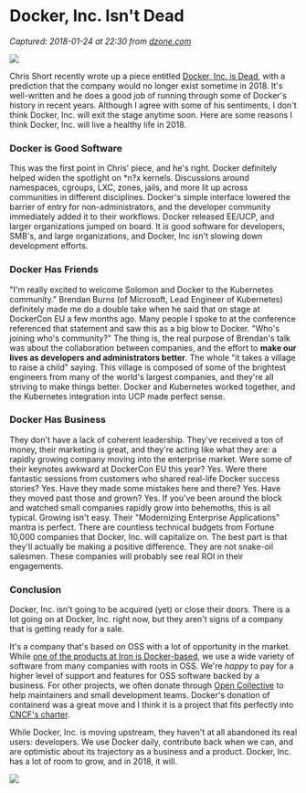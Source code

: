 # Docker, Inc. Isn't Dead

_Captured: 2018-01-24 at 22:30 from [dzone.com](https://dzone.com/articles/docker-inc-isnt-dead?edition=357102&utm_source=Daily%20Digest&utm_medium=email&utm_campaign=Daily%20Digest%202018-01-24)_

![](https://blog.iron.io/wp-content/uploads/2018/01/whale1.jpg)

Chris Short recently wrote up a piece entitled [Docker, Inc. is Dead](https://chrisshort.net/docker-inc-is-dead/), with a prediction that the company would no longer exist sometime in 2018. It's well-written and he does a good job of running through some of Docker's history in recent years. Although I agree with some of his sentiments, I don't think Docker, Inc. will exit the stage anytime soon. Here are some reasons I think Docker, Inc. will live a healthy life in 2018.

### Docker is Good Software

This was the first point in Chris' piece, and he's right. Docker definitely helped widen the spotlight on *n?x kernels. Discussions around namespaces, cgroups, LXC, zones, jails, and more lit up across communities in different disciplines. Docker's simple interface lowered the barrier of entry for non-administrators, and the developer community immediately added it to their workflows. Docker released EE/UCP, and larger organizations jumped on board. It _is_ good software for developers, SMB's, and large organizations, and Docker, Inc isn't slowing down development efforts.

### Docker Has Friends

"I'm really excited to welcome Solomon and Docker to the Kubernetes community." Brendan Burns (of Microsoft, Lead Engineer of Kubernetes) definitely made me do a double take when he said that on stage at DockerCon EU a few months ago. Many people I spoke to at the conference referenced that statement and saw this as a big blow to Docker. "Who's joining who's community?" The thing is, the real purpose of Brendan's talk was about the collaboration between companies, and the effort to **make our lives as developers and administrators better**. The whole "it takes a village to raise a child" saying. This village is composed of some of the brightest engineers from many of the world's largest companies, and they're all striving to make things better. Docker and Kubernetes worked together, and the Kubernetes integration into UCP made perfect sense.

### Docker Has Business

They don't have a lack of coherent leadership. They've received a ton of money, their marketing is great, and they're acting like what they are: a rapidly growing company moving into the enterprise market. Were some of their keynotes awkward at DockerCon EU this year? Yes. Were there fantastic sessions from customers who shared real-life Docker success stories? Yes. Have they made some mistakes here and there? Yes. Have they moved past those and grown? Yes. If you've been around the block and watched small companies rapidly grow into behemoths, this is all typical. Growing isn't easy. Their "Modernizing Enterprise Applications" mantra is perfect. There are countless technical budgets from Fortune 10,000 companies that Docker, Inc. will capitalize on. The best part is that they'll actually be making a positive difference. They are not snake-oil salesmen. These companies will probably see real ROI in their engagements.

### Conclusion

Docker, Inc. isn't going to be acquired (yet) or close their doors. There is a lot going on at Docker, Inc. right now, but they aren't signs of a company that is getting ready for a sale.

It's a company that's based on OSS with a lot of opportunity in the market. While [one of the products at Iron is Docker-based](https://www.iron.io/worker), we use a wide variety of software from many companies with roots in OSS. We're _happy_ to pay for a higher level of support and features for OSS software backed by a business. For other projects, we often donate through [Open Collective](https://opencollective.com/) to help maintainers and small development teams. Docker's donation of containerd was a great move and I think it is a project that fits perfectly into [CNCF's charter](https://www.cncf.io/about/charter/).

While Docker, Inc. is moving upstream, they haven't at all abandoned its real users: developers. We use Docker daily, contribute back when we can, and are optimistic about its trajectory as a business and a product. Docker, Inc. has a lot of room to grow, and in 2018, it will.

![](https://dz2cdn1.dzone.com/storage/rc-covers/7391100-dzone-aicover.jpg)
